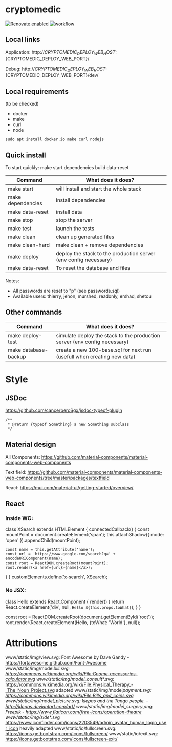 # cryptomedic

[![Renovate enabled](https://img.shields.io/badge/renovate-enabled-brightgreen.svg)](https://renovatebot.com/)
[![workflow](https://github.com/jehon/cryptomedic/actions/workflows/workflow.yml/badge.svg)](https://github.com/jehon/cryptomedic/actions/workflows/workflow.yml)

## Local links

Application: http://${CRYPTOMEDIC_DEPLOY_WEB_HOST}:${CRYPTOMEDIC_DEPLOY_WEB_PORT}/

Debug: http://${CRYPTOMEDIC_DEPLOY_WEB_HOST}:${CRYPTOMEDIC_DEPLOY_WEB_PORT}/dev/

## Local requirements

(to be checked)

- docker
- make
- curl
- node

```lang=bash
sudo apt install docker.io make curl nodejs
```

## Quick install

To start quickly:
make start dependencies build data-reset

| Command           | What does it does?                                               |
| ----------------- | ---------------------------------------------------------------- |
| make start        | will install and start the whole stack                           |
| make dependencies | install dependencies                                             |
| make data-reset   | install data                                                     |
| make stop         | stop the server                                                  |
| make test         | launch the tests                                                 |
| make clean        | clean up generated files                                         |
| make clean-hard   | make clean + remove dependencies                                 |
| make deploy       | deploy the stack to the production server (env config necessary) |
| make data-reset   | To reset the database and files                                  |

Notes:

- All passwords are reset to "p" (see passwords.sql)
- Available users: thierry, jehon, murshed, readonly, ershad, shetou

## Other commands

| Command              | What does it does?                                                        |
| -------------------- | ------------------------------------------------------------------------- |
| make deploy-test     | simulate deploy the stack to the production server (env config necessary) |
| make database-backup | create a new 100-base.sql for next run (usefull when creating new data)   |

# Style

## JSDoc

https://github.com/cancerberoSgx/jsdoc-typeof-plugin

```lang=javascript
/**
 * @return {typeof Something} a new Something subclass
 */
```

## Material design

All Components: https://github.com/material-components/material-components-web-components

Text field: https://github.com/material-components/material-components-web-components/tree/master/packages/textfield

React: https://mui.com/material-ui/getting-started/overview/

## React

### Inside WC:

class XSearch extends HTMLElement {
connectedCallback() {
const mountPoint = document.createElement('span');
this.attachShadow({ mode: 'open' }).appendChild(mountPoint);

    const name = this.getAttribute('name');
    const url = 'https://www.google.com/search?q=' + encodeURIComponent(name);
    const root = ReactDOM.createRoot(mountPoint);
    root.render(<a href={url}>{name}</a>);

}
}
customElements.define('x-search', XSearch);

### No JSX:

class Hello extends React.Component {
render() {
return React.createElement('div', null, `Hello ${this.props.toWhat}`);
}
}

const root = ReactDOM.createRoot(document.getElementById('root'));
root.render(React.createElement(Hello, {toWhat: 'World'}, null));

# Attributions

www/static/img/view.svg: Font Awesome by Dave Gandy - https://fortawesome.github.com/Font-Awesome
www/static/img/model*bill.svg: https://commons.wikimedia.org/wiki/File:Gnome-accessories-calculator.svg
www/static/img/model_consult*\*.svg: https://commons.wikimedia.org/wiki/File:Physical_Therapy_-_The_Noun_Project.svg adapted
www/static/img/model*payment.svg: https://commons.wikimedia.org/wiki/File:Bills_and_coins.svg
www/static/img/model_picture.svg: klepas and the Tango people. - http://klepas.deviantart.com/art/
www/static/img/model_surgery.png: Freepik - https://www.flaticon.com/free-icons/operation-theatre
www/static/img/side*\*.svg https://www.iconfinder.com/icons/2203549/admin_avatar_human_login_user_icon heavily adapted
www/static/io/fullscreen.svg: https://icons.getbootstrap.com/icons/fullscreen/
www/static/io/exit.svg: https://icons.getbootstrap.com/icons/fullscreen-exit/
